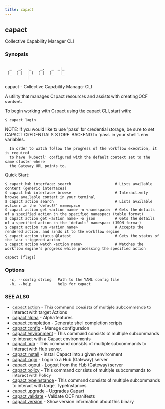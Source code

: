 ```yaml
---
title: capact
---
```


## capact

Collective Capability Manager CLI

### Synopsis

```

  _   _.  ._    _.   _  _|_
 (_  (_|  |_)  (_|  (_   |_
          |

```

capact - Collective Capability Manager CLI

A utility that manages Capact resources and assists with creating OCF content.

To begin working with Capact using the capact CLI, start with:

    $ capact login

NOTE: If you would like to use 'pass' for credential storage, be sure to
      set CAPACT_CREDENTIALS_STORE_BACKEND to 'pass' in your shell's env variables.

      In order to watch follow the progress of the workflow execution, it is required
      to have 'kubectl' configured with the default context set to the same cluster where
      the Gateway URL points to.

Quick Start:

    $ capact hub interfaces search                    # Lists available content (generic interfaces)
    $ capact hub interfaces browse                    # Interactively browse available content in your terminal
    $ capact action search                            # Lists available actions in the 'default' namespace
    $ capact action get <action name> -n <namespace>  # Gets the details of a specified action in the specified namespace (table format)
    $ capact action get <action name> -o json         # Gets the details of a specified action in the 'default' namespace (JSON format)
    $ capact action run <action name>                 # Accepts the rendered action, and sends it to the workflow engine
    $ capact action status @latest                    # Gets the status of the last triggered action
    $ capact action watch <action name>               # Watches the workflow engine's progress while processing the specified action

    

```
capact [flags]
```

### Options

```
  -c, --config string   Path to the YAML config file
  -h, --help            help for capact
```

### SEE ALSO

* [capact action](capact_action.md)	 - This command consists of multiple subcommands to interact with target Actions
* [capact alpha](capact_alpha.md)	 - Alpha features
* [capact completion](capact_completion.md)	 - Generate shell completion scripts
* [capact config](capact_config.md)	 - Manage configuration
* [capact environment](capact_environment.md)	 - This command consists of multiple subcommands to interact with a Capact environments
* [capact hub](capact_hub.md)	 - This command consists of multiple subcommands to interact with Hub server.
* [capact install](capact_install.md)	 - install Capact into a given environment
* [capact login](capact_login.md)	 - Login to a Hub (Gateway) server
* [capact logout](capact_logout.md)	 - Logout from the Hub (Gateway) server
* [capact policy](capact_policy.md)	 - This command consists of multiple subcommands to interact with Policy
* [capact typeinstance](capact_typeinstance.md)	 - This command consists of multiple subcommands to interact with target TypeInstances
* [capact upgrade](capact_upgrade.md)	 - Upgrades Capact
* [capact validate](capact_validate.md)	 - Validate OCF manifests
* [capact version](capact_version.md)	 - Show version information about this binary

